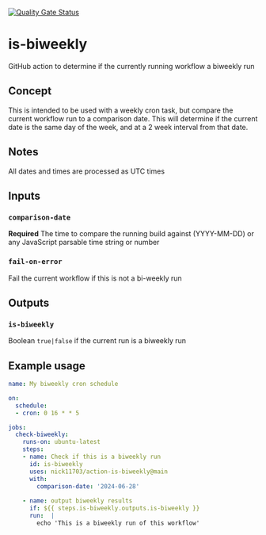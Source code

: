 [![Quality Gate Status](https://sonarcloud.io/api/project_badges/measure?project=nick11703_action-is-biweekly&metric=alert_status)](https://sonarcloud.io/summary/new_code?id=nick11703_action-is-biweekly)

# is-biweekly
GitHub action to determine if the currently running workflow a biweekly run

## Concept
This is intended to be used with a weekly cron task, but compare the current workflow run to a comparison date. This will determine if the current date is the same day of the week, and at a 2 week interval from that date.

## Notes
All dates and times are processed as UTC times

## Inputs

### `comparison-date`
**Required** The time to compare the running build against (YYYY-MM-DD) or any JavaScript parsable time string or number

### `fail-on-error`
Fail the current workflow if this is not a bi-weekly run

## Outputs

### `is-biweekly`
Boolean `true|false` if the current run is a biweekly run

## Example usage
```yaml
name: My biweekly cron schedule

on:
  schedule:
  - cron: 0 16 * * 5

jobs:
  check-biweekly:
    runs-on: ubuntu-latest
    steps:
    - name: Check if this is a biweekly run
      id: is-biweekly
      uses: nick11703/action-is-biweekly@main
      with:
        comparison-date: '2024-06-28'
      
    - name: output biweekly results
      if: ${{ steps.is-biweekly.outputs.is-biweekly }}
      run:  |
        echo 'This is a biweekly run of this workflow'
```
